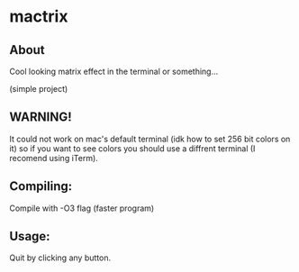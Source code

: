 # mactrix
## About
Cool looking matrix effect in the terminal or something...

(simple project)

## WARNING!
It could not work on mac's default terminal (idk how to set 256 bit colors on it) so if you want to see colors you should use a diffrent terminal (I recomend using iTerm).

## Compiling:
Compile with -O3 flag (faster program)

## Usage:
Quit by clicking any button.
